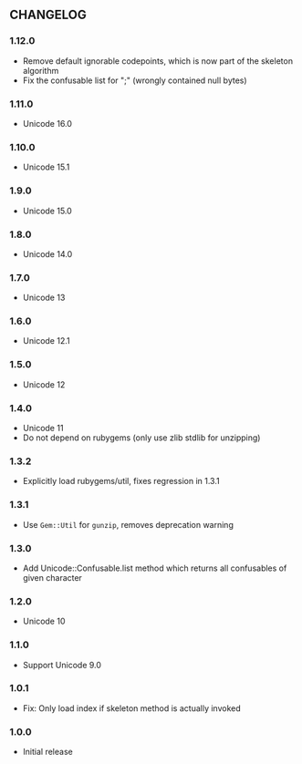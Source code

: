 ## CHANGELOG

### 1.12.0

- Remove default ignorable codepoints, which is now part of the skeleton algorithm
- Fix the confusable list for ";" (wrongly contained null bytes)

### 1.11.0

- Unicode 16.0

### 1.10.0

- Unicode 15.1

### 1.9.0

- Unicode 15.0

### 1.8.0

- Unicode 14.0

### 1.7.0

- Unicode 13

### 1.6.0

* Unicode 12.1

### 1.5.0

* Unicode 12

### 1.4.0

* Unicode 11
* Do not depend on rubygems (only use zlib stdlib for unzipping)

### 1.3.2

* Explicitly load rubygems/util, fixes regression in 1.3.1

### 1.3.1

* Use `Gem::Util` for `gunzip`, removes deprecation warning

### 1.3.0

* Add Unicode::Confusable.list method which returns all confusables of given character

### 1.2.0

* Unicode 10

### 1.1.0

* Support Unicode 9.0

### 1.0.1

* Fix: Only load index if skeleton method is actually invoked

### 1.0.0

* Initial release

